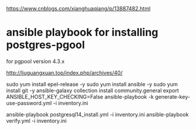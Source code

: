 https://www.cnblogs.com/xianghuaqiang/p/13887482.html
# ansible playbook for installing postgres-pgool
for pgpool version 4.3.x

http://liuguangxuan.top/index.php/archives/40/

sudo yum install epel-release -y
sudo yum install ansible -y
sudo yum install git -y
ansible-galaxy collection install community.general
export ANSIBLE_HOST_KEY_CHECKING=False
ansible-playbook -k generate-key-use-password.yml  -i inventory.ini


ansible-playbook postgresql14_install.yml -i inventory.ini
ansible-playbook verify.yml -i inventory.ini


